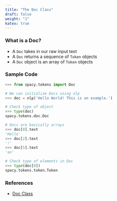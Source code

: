 ```yaml
---
title: "The Doc Class"
draft: false
weight: "1"
katex: true
---
```


### What is a Doc?
- A `Doc` takes in our raw input text
- A `Doc` returns a sequence of `Token` objects
- A `Doc` object is an array of `Token` objects

### Sample Code
```python
>>> from spacy.tokens import Doc

# We can initialize Docs using nlp
>>> doc = nlp('Hello World! This is an example.')

# Check type of object
>>> type(doc)
spacy.tokens.doc.Doc

# Docs are basically arrays
>>> doc[0].text
'Hello'
>>> doc[2].text
'!'
>>> doc[5].text
'an'

# Check type of elements in Doc
>>> type(doc[0])
spacy.tokens.token.Token
```

### References
- [Doc Class](https://spacy.io/api/doc)
